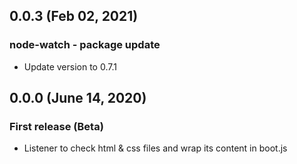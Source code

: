 ## 0.0.3 (Feb 02, 2021)

### node-watch - package update

* Update version to 0.7.1

## 0.0.0 (June 14, 2020)

### First release (Beta)

* Listener to check html & css files and wrap its content in boot.js
